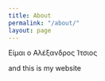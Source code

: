 ```yaml
---
title: About
permalink: "/about/"
layout: page
---
```


Είμαι ο Αλέξανδρος Ίτσιος

and this is my website
